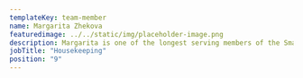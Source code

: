 ```yaml
---
templateKey: team-member
name: Margarita Zhekova
featuredimage: ../../static/img/placeholder-image.png
description: Margarita is one of the longest serving members of the Smarta Family. Joining the company in its humble beginnings, she has assisted our success with her strength and determination to do a great job. Her passion is your laundry, ensuring that guests have a fresh and clean bed to sleep in! Nothing is too much trouble for Margo!
jobTitle: "Housekeeping"
position: "9"
---
```


